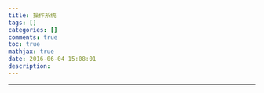 ```yaml
---
title: 操作系统
tags: []
categories: []
comments: true
toc: true
mathjax: true
date: 2016-06-04 15:08:01
description:
---
```



---